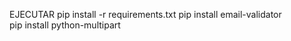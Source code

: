 EJECUTAR 
pip install -r requirements.txt
pip install email-validator    
pip install python-multipart 
